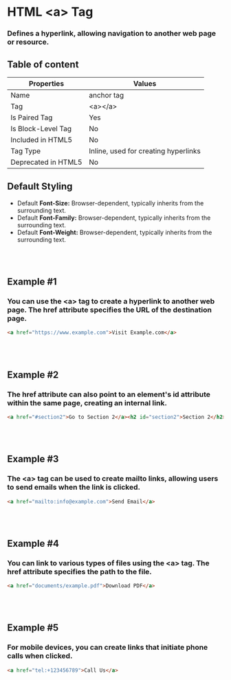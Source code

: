 # HTML &lt;a&gt; Tag

### Defines a hyperlink, allowing navigation to another web page or resource.



## Table of content


| Properties            | Values                                                               |
|---------------------|----------------------------------------------------------------------|
| Name                | anchor tag                                                |
| Tag                 | &lt;a&gt;&lt;/a&gt;                                            |
| Is Paired Tag       | Yes                                                  |
| Is Block-Level Tag  | No                                |
| Included in HTML5   | No     |
| Tag Type            | Inline, used for creating hyperlinks     |
| Deprecated in HTML5 | No     |


## Default Styling


-	Default **Font-Size:** Browser-dependent, typically inherits from the surrounding text.
-	Default **Font-Family:** Browser-dependent, typically inherits from the surrounding text.
-	Default **Font-Weight:** Browser-dependent, typically inherits from the surrounding text.


<br>
<br>

## Example #1
### You can use the &lt;a&gt; tag to create a hyperlink to another web page. The href attribute specifies the URL of the destination page.
```html
<a href="https://www.example.com">Visit Example.com</a>
``` 
<br>
<br>

## Example #2
### The href attribute can also point to an element's id attribute within the same page, creating an internal link.
```html
<a href="#section2">Go to Section 2</a><h2 id="section2">Section 2</h2>
``` 
<br>
<br>

## Example #3
### The &lt;a&gt; tag can be used to create mailto links, allowing users to send emails when the link is clicked.
```html
<a href="mailto:info@example.com">Send Email</a>
``` 
<br>
<br>

## Example #4
### You can link to various types of files using the &lt;a&gt; tag. The href attribute specifies the path to the file.
```html
<a href="documents/example.pdf">Download PDF</a>
``` 
<br>
<br>

## Example #5
### For mobile devices, you can create links that initiate phone calls when clicked.
```html
<a href="tel:+123456789">Call Us</a>
``` 
<br>
<br>


